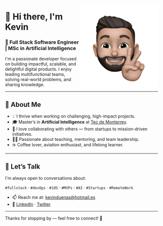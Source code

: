 <a href="https://www.linkedin.com/in/kevinduenas/"><img src="https://github.com/KevinDuenas/kevinduenas/blob/main/avatarPeace.jpg" align="right" height="275" /></a>

# 👋 Hi there, I'm Kevin

### 🚀 Full Stack Software Engineer | MSc in Artificial Intelligence

I'm a passionate developer focused on building impactful, scalable, and delightful digital products. I enjoy leading multifunctional teams, solving real-world problems, and sharing knowledge.

---

## 🌱 About Me

- 💡 I thrive when working on challenging, high-impact projects.
- 🎓 Master’s in **Artificial Intelligence** at [Tec de Monterrey](https://tec.mx/en).
- 🤝 I love collaborating with others — from startups to mission-driven initiatives.
- 👨‍🏫 Passionate about teaching, mentoring, and team leadership.
- ☕ Coffee lover, aviation enthusiast, and lifelong learner.

---

## 💬 Let’s Talk

I'm always open to conversations about:

`#fullstack` · `#devOps` · `#iOS` · `#MVPs` · `#AI` · `#Startups` · `#RemoteWork`

- 📫 Reach me at: [kevinduenas@hotmail.es](mailto:kevinduenas@hotmail.es)
- 🔗 [LinkedIn](https://www.linkedin.com/in/kevinduenas/) · [Twitter](https://twitter.com/0kevinduenas)

---

Thanks for stopping by — feel free to connect! 🙌
